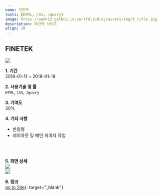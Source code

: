 ```yaml
---
name: 파인텍
tools: [HTML, CSS, Jquery]
image: https://eunh12.github.io/portfolioBlog/assets/img/9_title.jpg
description: 파인텍 사이트  
align: 20
---
```


## FINETEK  
![](https://eunh12.github.io/portfolioBlog/assets/img/9_title.jpg)  
  
**1. 기간**   
2018-01-11 ~ 2018-01-18   
  
**2. 사용기술 및 툴**   
`HTML`, `CSS`, `Jquery`   
  
**3. 기여도**   
30%   
   
**4. 기타 사항**   
- 반응형     
- 레이아웃 및 메인 페이지 작업 
   
<br>    
<br>  

**5. 화면 상세**   
![](https://eunh12.github.io/portfolioBlog/assets/img/9_cont.jpg)  
![](https://eunh12.github.io/portfolioBlog/assets/img/9_cont2.jpg)  
  
  
**6. 링크**   
[go to Site](http://www.ifinetek.com/){: target="_blank"}